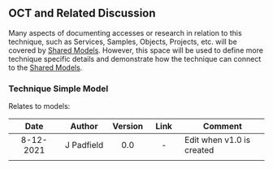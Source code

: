 ## OCT and Related Discussion
Many aspects of documenting accesses or research in relation to this technique, such as Services, Samples, Objects, Projects, etc. will be covered by [Shared Models](../../Shared%20Models). However, this space will be used to define more technique specific details and demonstrate how the technique can connect to the [Shared Models](../../Shared%20Models).

### Technique Simple Model

Relates to models: 

| Date  | Author | Version | Link | Comment |
| :-----------: | :-----------: | :-----------: | :-----------: | ----------- |
| 8-12-2021 | J Padfield | 0.0 | - | Edit when v1.0 is created|
| <img width=110/> |<img width=90/> | <img width=60/> | <img width=60/> | |
